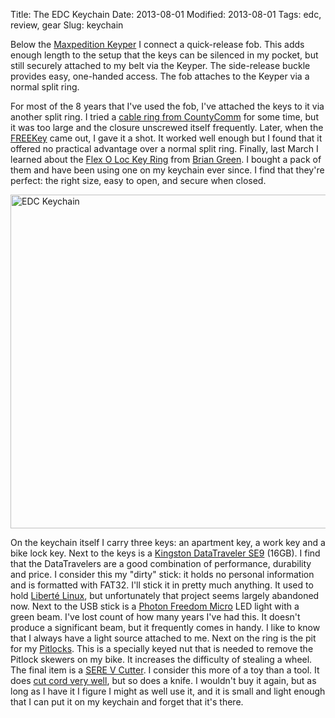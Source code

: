 Title: The EDC Keychain
Date: 2013-08-01
Modified: 2013-08-01
Tags: edc, review, gear
Slug: keychain

Below the [Maxpedition Keyper](/2013/04/keyper/) I connect a quick-release fob. This adds enough length to the setup that the keys can be silenced in my pocket, but still securely attached to my belt via the Keyper. The side-release buckle provides easy, one-handed access. The fob attaches to the Keyper via a normal split ring.

For most of the 8 years that I've used the fob, I've attached the keys to it via another split ring. I tried a [cable ring from CountyComm](http://www.countycomm.com/ring.html) for some time, but it was too large and the closure unscrewed itself frequently. Later, when the [FREEKey](http://freekeyusa.com/) came out, I gave it a shot. It worked well enough but I found that it offered no practical advantage over a normal split ring. Finally, last March I learned about the [Flex O Loc Key Ring](https://luckyline.com/products/flex-o-loc/) from [Brian Green](http://briangreen.net/2013/03/the-amazing-flex-o-loc-key-ring.html). I bought a pack of them and have been using one on my keychain ever since. I find that they're perfect: the right size, easy to open, and secure when closed.

<a href="http://www.flickr.com/photos/pigmonkey/9414414261/" title="EDC Keychain by Pig Monkey, on Flickr"><img src="http://farm6.staticflickr.com/5442/9414414261_e7ba83986d_c.jpg" width="800" height="534" alt="EDC Keychain"></a>

On the keychain itself I carry three keys: an apartment key, a work key and a bike lock key. Next to the keys is a [Kingston DataTraveler SE9](http://www.amazon.com/dp/B006W8U2WU) (16GB). I find that the DataTravelers are a good combination of performance, durability and price. I consider this my "dirty" stick: it holds no personal information and is formatted with FAT32. I'll stick it in pretty much anything. It used to hold [Libert&eacute; Linux](http://dee.su/liberte), but unfortunately that project seems largely abandoned now. Next to the USB stick is a [Photon Freedom Micro](http://www.photonlight.com/led-flashlights/photon-freedom-micro-led-keychain-flashlight/) LED light with a green beam. I've lost count of how many years I've had this. It doesn't produce a significant beam, but it frequently comes in handy. I like to know that I always have a light source attached to me. Next on the ring is the pit for my [Pitlocks](http://www.peterwhitecycles.com/pitlock.asp). This is a specially keyed nut that is needed to remove the Pitlock skewers on my bike. It increases the difficulty of stealing a wheel. The final item is a [SERE V Cutter](http://www.oscardelta.co.uk/v_cutter.html). I consider this more of a toy than a tool. It does [cut cord very well](http://www.youtube.com/watch?v=YfOY5bM9QT8), but so does a knife. I wouldn't buy it again, but as long as I have it I figure I might as well use it, and it is small and light enough that I can put it on my keychain and forget that it's there.
